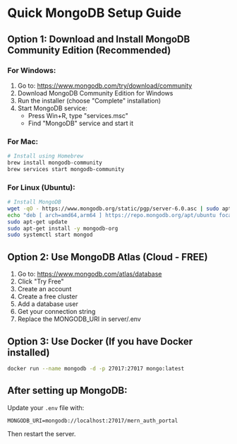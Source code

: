# Quick MongoDB Setup Guide

## Option 1: Download and Install MongoDB Community Edition (Recommended)

### For Windows:
1. Go to: https://www.mongodb.com/try/download/community
2. Download MongoDB Community Edition for Windows
3. Run the installer (choose "Complete" installation)
4. Start MongoDB service:
   - Press Win+R, type "services.msc"
   - Find "MongoDB" service and start it

### For Mac:
```bash
# Install using Homebrew
brew install mongodb-community
brew services start mongodb-community
```

### For Linux (Ubuntu):
```bash
# Install MongoDB
wget -qO - https://www.mongodb.org/static/pgp/server-6.0.asc | sudo apt-key add -
echo "deb [ arch=amd64,arm64 ] https://repo.mongodb.org/apt/ubuntu focal/mongodb-org/6.0 multiverse" | sudo tee /etc/apt/sources.list.d/mongodb-org-6.0.list
sudo apt-get update
sudo apt-get install -y mongodb-org
sudo systemctl start mongod
```

## Option 2: Use MongoDB Atlas (Cloud - FREE)

1. Go to: https://www.mongodb.com/atlas/database
2. Click "Try Free"
3. Create an account
4. Create a free cluster
5. Add a database user
6. Get your connection string
7. Replace the MONGODB_URI in server/.env

## Option 3: Use Docker (If you have Docker installed)

```bash
docker run --name mongodb -d -p 27017:27017 mongo:latest
```

## After setting up MongoDB:

Update your `.env` file with:
```
MONGODB_URI=mongodb://localhost:27017/mern_auth_portal
```

Then restart the server.